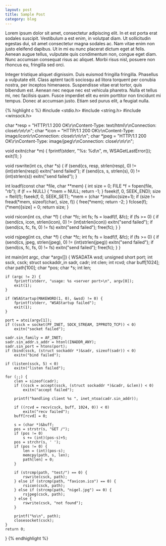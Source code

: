 ```yaml
---
layout: post
title: Sample Post
category: blog
---
```


Lorem ipsum dolor sit amet, consectetur adipiscing elit. In et est porta erat sodales suscipit. Vestibulum a est enim, in volutpat diam. Ut sollicitudin egestas dui, sit amet consectetur magna sodales ac. Nam vitae enim non justo eleifend dapibus. Ut in mi eu nunc placerat dictum eget at felis. Aenean augue tellus, vulputate quis condimentum non, congue eget diam. Nunc accumsan consequat risus ac aliquet. Morbi risus nisl, posuere non rhoncus eu, fringilla sed orci.

Integer tristique aliquet dignissim. Duis euismod fringilla fringilla. Phasellus a vulputate elit. Class aptent taciti sociosqu ad litora torquent per conubia nostra, per inceptos himenaeos. Suspendisse vitae erat tortor, quis bibendum est. Aenean nec neque nec est vehicula pharetra. Nulla et tellus mi, nec facilisis quam. Fusce imperdiet elit eu enim porttitor non tincidunt mi tempus. Donec at accumsan justo. Etiam sed purus elit, a feugiat nulla.

{% highlight c %}
#include <stdio.h>
#include <string.h>
#include <winsock.h>

char *resp = "HTTP/1.1 200 OK\r\nContent-Type: text/html\r\nConnection: close\r\n\r\n";
char *icon = "HTTP/1.1 200 OK\r\nContent-Type: image/icon\r\nConnection: close\r\n\r\n";
char *jpeg = "HTTP/1.1 200 OK\r\nContent-Type: image/jpeg\r\nConnection: close\r\n\r\n";

void exitn(char *m) {
	fprintf(stderr, "%s: %d\n", m, WSAGetLastError());
	exit(1);
}

void rswrite(int cs, char *s) {
	if (send(cs, resp, strlen(resp), 0) != (int)strlen(resp))
		exitn("send failed");
	if (send(cs, s, strlen(s), 0) != (int)strlen(s))
		exitn("send failed");
}

int loadf(const char *file, char **mem) {
	int size = 0;
	FILE *f = fopen(file, "rb");
	if (f == NULL) {
		*mem = NULL;
		return -1;
	}
	fseek(f, 0, SEEK_END);
	size = ftell(f);
	fseek(f, 0, SEEK_SET);
	*mem = (char *)malloc(size+1);
	if (size != fread(*mem, sizeof(char), size, f)) {
		free(*mem);
		return -2;
	}
	fclose(f);
	(*mem)[size] = 0;
	return size;
}

void rsicon(int cs, char *f) {
	char *fc;
	int fs;
	fs = loadf(f, &fc);
	if (fs >= 0) {
		if (send(cs, icon, strlen(icon), 0) != (int)strlen(icon))
			exitn("send failed");
		if (send(cs, fc, fs, 0) != fs)
			exitn("send failed");
		free(fc);
	}
}

void rsjpeg(int cs, char *f) {
	char *fc;
	int fs;
	fs = loadf(f, &fc);
	if (fs >= 0) {
		if (send(cs, jpeg, strlen(jpeg), 0) != (int)strlen(jpeg))
			exitn("send failed");
		if (send(cs, fc, fs, 0) != fs)
			exitn("send failed");
		free(fc);
	}
}

int main(int argc, char *argv[]) {
	WSADATA wsd;
	unsigned short port;
	int ssck, csck;
	struct sockaddr_in sadr, cadr;
	int clen;
	int rcvd;
	char buff[1024];
	char path[100];
	char *pos;
	char *s;
	int len;

	if (argc != 2) {
		fprintf(stderr, "usage: %s <server port>\n", argv[0]);
		exit(1);
	}

	if (WSAStartup(MAKEWORD(1, 0), &wsd) != 0) {
		fprintf(stderr, "WSAStartup failed");
		exit(1);
	}

	port = atoi(argv[1]);
	if ((ssck = socket(PF_INET, SOCK_STREAM, IPPROTO_TCP)) < 0)
		exitn("socket failed");

	sadr.sin_family = AF_INET;
	sadr.sin_addr.s_addr = htonl(INADDR_ANY);
	sadr.sin_port = htons(port);
	if (bind(ssck, (struct sockaddr *)&sadr, sizeof(sadr)) < 0)
		exitn("bind failed");

	if (listen(ssck, 5) < 0)
		exitn("listen failed");

	for (;;) {
		clen = sizeof(cadr);
		if ((csck = accept(ssck, (struct sockaddr *)&cadr, &clen)) < 0)
			exitn("accept failed");

		printf("handling client %s ", inet_ntoa(cadr.sin_addr));

		if ((rcvd = recv(csck, buff, 1024, 0)) < 0)
			exitn("recv failed");
		buff[rcvd] = 0;

		s = (char *)&buff;
		pos = strstr(s, "GET /");
		if (pos != 0)
			s += (int)(pos-s)+5;
		pos = strchr(s, ' ');
		if (pos != 0) {
			len = (int)(pos-s);
			memcpy(path, s, len);
			path[len] = 0;
		}

		if (strcmp(path, "test/") == 0) {
			rswrite(csck, path);
		} else if (strcmp(path, "favicon.ico") == 0) {
			rsicon(csck, path);
		} else if (strcmp(path, "nigel.jpg") == 0) {
			rsjpeg(csck, path);
		} else {
			rswrite(csck, "not found");
		}

		printf("%s\n", path);
		closesocket(csck);
	}
	return 0;
}
{% endhighlight %}
